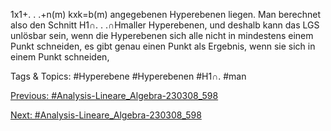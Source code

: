 1x1+. . .+n(m)
kxk=b(m)
angegebenen Hyperebenen liegen. Man berechnet also den Schnitt H1∩. . .∩Hmaller Hyperebenen,
und deshalb kann das LGS unlösbar sein, wenn die Hyperebenen sich alle nicht in mindestens einem
Punkt schneiden, es gibt genau einen Punkt als Ergebnis, wenn sie sich in einem Punkt schneiden,

   Tags & Topics:
   #Hyperebene
   #Hyperebenen
   #H1∩.
   #man

[Previous: #Analysis-Lineare_Algebra-230308_598](Analysis-Lineare_Algebra-230308_598.md)

[Next: #Analysis-Lineare_Algebra-230308_598](Analysis-Lineare_Algebra-230308_598.md)